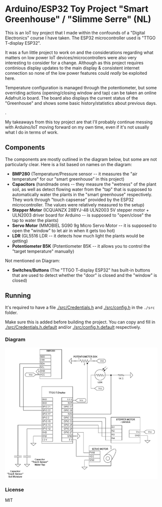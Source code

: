# Arduino/ESP32 Toy Project "Smart Greenhouse" / "Slimme Serre" (NL)

This is an IoT toy project that I made within the confounds of a "Digital Electronics" course I have taken. The ESP32 microcontroller used is "TTGO T-display ESP32". 


It was a fun little project to work on and the considerations regarding what matters on low power IoT devices/microcontrollers were also very interesting to consider for a change. 
Although as this project requires continious display updates to the main display & consistent internet connection so none of the low power features could _really_ be exploited here.


Temperature configuration is managed through the potentiometer, but some overriding actions (opening/closing window and tap) can be taken an online Adafruit.io board. The board also displays the current status of the "Greenhouse" and shows some basic history/statistics about previous days.

.

My takeaways from this toy project are that I'll probably continue messing with Arduino/IoT moving forward on my own time, even if it's not usually what I do in terms of work.

## Components

The components are mostly outlined in the diagram below, but some are not particularly clear. Here is a list based on names on the diagram:

- **BMP280** (Temperature/Pressure sensor -- it measures the "air temperature" for our "smart greenhouse" in this project)
- **Capacitors** (handmade ones -- they measure the "wetness" of the plant soil, as well as detect flowing water from the "tap" that is supposed to automatically water the plants in the "smart greenhouse" respectively. They work through "touch capsense" provided by the ESP32 microcontroller. The values were relatively measured to the setup)
- **Stepper Motor** (ICQUANZX 28BYJ-48 ULN2003 5V stepper motor + ULN2003 driver board for Arduino -- is supposed to "open/close" the tap to water the plants)
- **Servo Motor** (MMOBIEL SG90 9g Micro Servo Motor -- it is supposed to open the "window" to let air in when it gets too hot)
- **LDR** (GL5516 LDR -- it detects how much light the plants would be getting)
- **Potentiometer B5K** (Potentiometer B5K -- it allows you to control the "target temperature" manually)

Not mentioned on Diagram:

- **Switches/Buttons** (The "TTGO T-display ESP32" has built-in buttons that are used to detect whether the "door" is closed and the "window" is closed)

## Running

It's required to have a file [./src/Credentials.h](./src/Credentials.h) and [./src/config.h](./src/config.h) in the `./src` folder.

Make sure this is added before building the project. You can copy and fill in [./src/Credentials.h.default](./src/Credentials.h.default)
and/or [./src/config.h.default](./src/config.h.default) respectively.

### Diagram

![Project Diagram](./slimme_serre_diagram.jpg "Project Diagram")

### License
MIT